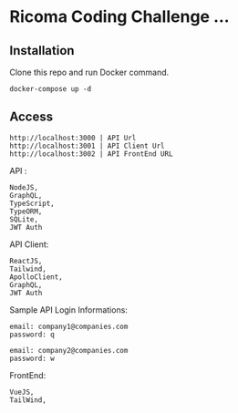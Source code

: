 # Ricoma Coding Challenge ...

## Installation

Clone this repo and run Docker command.

```
docker-compose up -d
```

## Access

```
http://localhost:3000 | API Url
http://localhost:3001 | API Client Url
http://localhost:3002 | API FrontEnd URL
```

API :

```
NodeJS,
GraphQL,
TypeScript,
TypeORM,
SQLite,
JWT Auth

```

API Client:

```
ReactJS,
Tailwind,
ApolloClient,
GraphQL,
JWT Auth
```

Sample API Login Informations:

```
email: company1@companies.com
password: q

email: company2@companies.com
password: w
```

FrontEnd:

```
VueJS,
TailWind,
```
